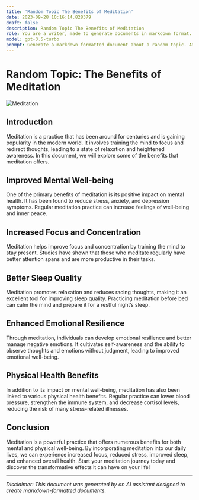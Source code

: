 ```yaml
---
title: 'Random Topic The Benefits of Meditation'
date: 2023-09-28 10:16:14.828379
draft: false
description: Random Topic The Benefits of Meditation
role: You are a writer, made to generate documents in markdown format. It is very important that all of the documents you generate are in valid markdown format.
model: gpt-3.5-turbo
prompt: Generate a markdown formatted document about a random topic. At the bottom, include a disclaimer explaining that the document was generated by you. The first line of the document should be the title. Make sure that the entire document is in proper markdown format, using a mix of various tags to make the document visually appealing.
---
```


# Random Topic: The Benefits of Meditation

![Meditation](https://images.unsplash.com/photo-1560056122-bee745f5efb6)

## Introduction
Meditation is a practice that has been around for centuries and is gaining popularity in the modern world. It involves training the mind to focus and redirect thoughts, leading to a state of relaxation and heightened awareness. In this document, we will explore some of the benefits that meditation offers.

## Improved Mental Well-being
One of the primary benefits of meditation is its positive impact on mental health. It has been found to reduce stress, anxiety, and depression symptoms. Regular meditation practice can increase feelings of well-being and inner peace.

## Increased Focus and Concentration
Meditation helps improve focus and concentration by training the mind to stay present. Studies have shown that those who meditate regularly have better attention spans and are more productive in their tasks.

## Better Sleep Quality
Meditation promotes relaxation and reduces racing thoughts, making it an excellent tool for improving sleep quality. Practicing meditation before bed can calm the mind and prepare it for a restful night’s sleep.

## Enhanced Emotional Resilience
Through meditation, individuals can develop emotional resilience and better manage negative emotions. It cultivates self-awareness and the ability to observe thoughts and emotions without judgment, leading to improved emotional well-being.

## Physical Health Benefits
In addition to its impact on mental well-being, meditation has also been linked to various physical health benefits. Regular practice can lower blood pressure, strengthen the immune system, and decrease cortisol levels, reducing the risk of many stress-related illnesses.

## Conclusion
Meditation is a powerful practice that offers numerous benefits for both mental and physical well-being. By incorporating meditation into our daily lives, we can experience increased focus, reduced stress, improved sleep, and enhanced overall health. Start your meditation journey today and discover the transformative effects it can have on your life!

---

*Disclaimer: This document was generated by an AI assistant designed to create markdown-formatted documents.*